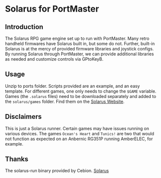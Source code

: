 # Solarus for PortMaster
## Introduction
The Solarus RPG game engine set up to run with PortMaster. Many retro handheld firmwares have Solarus built in, but some do not. Further, built-in Solarus is at the mercy of provided firmware libraries and joystick configs.
By running Solarus through PortMaster, we can provide additional libraries as needed and customize controls via GPtoKeyB.

## Usage
Unzip to ports folder. Scripts provided are an example, and an easy template. For different games, one only needs to change the `$GAME` variable. Games (the `.solarus` files) need to be downloaded separately and added to the `solarus/games` folder. 
Find them on the [Solarus Website](https://solarus-games.org/games/).

## Disclaimers
This is just a Solarus runner. Certain games may have issues running on various devices. The games `Ocean's Heart` and `Tunics!` are two that would not function as expected on an Anbernic RG351P running AmberELEC, for example.

## Thanks
The solarus-run binary provided by Cebion.
[Solarus](https://solarus-games.org/)